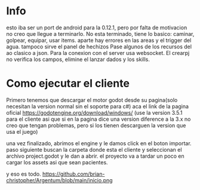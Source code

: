 # Info
esto iba ser un port de android para la 0.12.1, pero por falta de motivacion no creo que llegue a terminarlo. No esta terminado, tiene lo basico: caminar, golpear, equipar, usar items. aparte hay errores en las areas y el trigger del agua. tampoco sirve el panel de hechizos Pase algunos de los recursos del ao clasico a json. Para la conexion con el server usa websocket. El crearpj no verifica los campos, elimine el lanzar dados y los skills.


# Como ejecutar el cliente
Primero tenemos que descargar el motor godot desde su pagina(solo necesitan la version normal sin el soporte para c#) aca el link de la pagina oficial https://godotengine.org/download/windows/ (use la version 3.5.1 para el cliente asi que si en la pagina dice una version diference a la 3.x no creo que tengan problemas, pero si los tienen descarguen la version que usa el juego)

una vez finalizado, abrimos el engine y le damos click en el boton importar. paso siguiente buscan la carpeta donde esta el cliente y seleccionan el archivo project.godot y le dan a abrir. el proyecto va a tardar un poco en cargar los assets asi que sean pacientes.

y eso es todo.
https://github.com/brian-christopher/Argentum/blob/main/inicio.png
